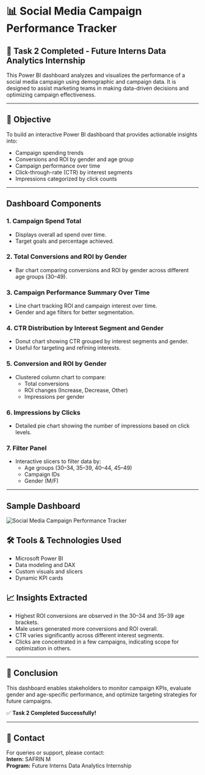 # 📊 Social Media Campaign Performance Tracker

## 🚀 Task 2 Completed - Future Interns Data Analytics Internship

This Power BI dashboard analyzes and visualizes the performance of a social media campaign using demographic and campaign data. It is designed to assist marketing teams in making data-driven decisions and optimizing campaign effectiveness.

---

## 📌 Objective

To build an interactive Power BI dashboard that provides actionable insights into:

- Campaign spending trends
- Conversions and ROI by gender and age group
- Campaign performance over time
- Click-through-rate (CTR) by interest segments
- Impressions categorized by click counts

---

##  Dashboard Components

### 1. **Campaign Spend Total**
- Displays overall ad spend over time.
- Target goals and percentage achieved.

### 2. **Total Conversions and ROI by Gender**
- Bar chart comparing conversions and ROI by gender across different age groups (30–49).

### 3. **Campaign Performance Summary Over Time**
- Line chart tracking ROI and campaign interest over time.
- Gender and age filters for better segmentation.

### 4. **CTR Distribution by Interest Segment and Gender**
- Donut chart showing CTR grouped by interest segments and gender.
- Useful for targeting and refining interests.

### 5. **Conversion and ROI by Gender**
- Clustered column chart to compare:
  - Total conversions
  - ROI changes (Increase, Decrease, Other)
  - Impressions per gender

### 6. **Impressions by Clicks**
- Detailed pie chart showing the number of impressions based on click levels.

### 7. **Filter Panel**
- Interactive slicers to filter data by:
  - Age groups (30–34, 35–39, 40–44, 45–49)
  - Campaign IDs
  - Gender (M/F)

---

## Sample Dashboard

![Social Media Campaign Performance Tracker](./abfecd1f-e2ba-4abe-8b88-bc78c666f92b.png)



## 🛠️ Tools & Technologies Used

- Microsoft Power BI
- Data modeling and DAX
- Custom visuals and slicers
- Dynamic KPI cards


## 📈 Insights Extracted

- Highest ROI conversions are observed in the 30–34 and 35–39 age brackets.
- Male users generated more conversions and ROI overall.
- CTR varies significantly across different interest segments.
- Clicks are concentrated in a few campaigns, indicating scope for optimization in others.

---

## 📝 Conclusion

This dashboard enables stakeholders to monitor campaign KPIs, evaluate gender and age-specific performance, and optimize targeting strategies for future campaigns.

✅ **Task 2 Completed Successfully!**

---

## 📧 Contact

For queries or support, please contact:  
**Intern:** SAFRIN M  
**Program:** Future Interns Data Analytics Internship  
